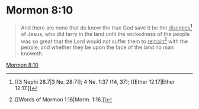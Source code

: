 # Mormon 8:10

> And there are none that do know the true God save it be the <u>disciples</u>[^a] of Jesus, who did tarry in the land until the wickedness of the people was so great that the Lord would not suffer them to <u>remain</u>[^b] with the people; and whether they be upon the face of the land no man knoweth.

[Mormon 8:10](https://www.churchofjesuschrist.org/study/scriptures/bofm/morm/8?lang=eng&id=p10#p10)


[^a]: [[3 Nephi 28.7|3 Ne. 28:7]]; 4 Ne. 1:37 (14, 37); [[Ether 12.17|Ether 12:17.]]
[^b]: [[Words of Mormon 1.16|Morm. 1:16.]]
